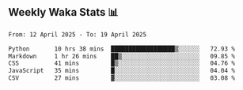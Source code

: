 ## Weekly Waka Stats 📊
<!--START_SECTION:waka-->

```txt
From: 12 April 2025 - To: 19 April 2025

Python       10 hrs 38 mins  ██████████████████▒░░░░░░   72.93 %
Markdown     1 hr 26 mins    ██▒░░░░░░░░░░░░░░░░░░░░░░   09.85 %
CSS          41 mins         █▒░░░░░░░░░░░░░░░░░░░░░░░   04.76 %
JavaScript   35 mins         █░░░░░░░░░░░░░░░░░░░░░░░░   04.04 %
CSV          27 mins         ▓░░░░░░░░░░░░░░░░░░░░░░░░   03.08 %
```

<!--END_SECTION:waka-->

<!--

Here are some ideas to get you started:

- 🔭 I’m currently working on (way to add branches committed on)
- 🌱 I’m currently learning Web Frameworks and Machine Learning! (Lisp, JS (react & angular), Python, and __)
- 💬 Ask me about ...
- 📫 How to reach me: 
- 😄 Pronouns: He/Him/His
- ⚡ Fun fact: ...

that-recsys-lab
-->
